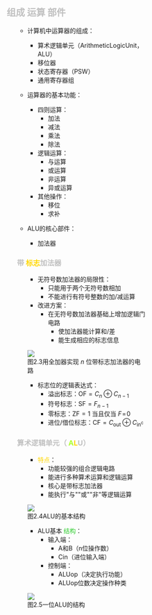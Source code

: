<div style="float: left; width: 64%; padding: 1%;">

##  <span style="color: silver;">组成 运算 部件

<ul>

- 计算机中运算器的组成：
  - 算术逻辑单元（ArithmeticLogicUnit，ALU）
  - 移位器
  - 状态寄存器（PSW）
  - 通用寄存器组

- 运算器的基本功能：
  - 四则运算：
    - 加法
    - 减法
    - 乘法
    - 除法
  - 逻辑运算：
    - 与运算
    - 或运算
    - 非运算
    - 异或运算
  - 其他操作：
    - 移位
    - 求补

- ALU的核心部件：
  - 加法器

###  <span style="color: silver;">带 <span style="color: Gold;">标志</span>加法器  

<ul>

- 无符号数加法器的局限性：
  - 只能用于两个无符号数相加
  - 不能进行有符号整数的加/减运算
- 改进方案：
  - 在无符号数加法器基础上增加逻辑门电路
    - 使加法器能计算和/差
    - 能生成相应的标志信息

![](https://cdn-mineru.openxlab.org.cn/model-mineru/prod/b08b1b2e0864197bdd1d72ef2052e0df883af964dc46d02ed1cabeaf47084dfc.jpg)  
图2.3用全加器实现 $n$ 位带标志加法器的电路  

- 标志位的逻辑表达式：
  - 溢出标志：${\mathrm{OF}}=C_{n}\oplus C_{n-1}$
  - 符号标志：$\mathrm{SF}=F_{n-1}$
  - 零标志：$\mathrm{ZF}=1$ 当且仅当 $F\!=\!0$
  - 进位/借位标志：$\mathrm{CF}=C_{\mathrm{out}}\oplus C_{\mathrm{in}^{\mathrm{c}}}$

</ul>

###  <span style="color: silver;">算术逻辑单元（ <span style="color: GreenYellow;">A</span><span style="color: Gold;">L</span>U）  

<ul>

-  <span style="color: Gold;">特点</span>：
     - 功能较强的组合逻辑电路
     - 能进行多种算术运算和逻辑运算
     - 核心是带标志加法器
     - 能执行"与""或""非"等逻辑运算

![](https://cdn-mineru.openxlab.org.cn/model-mineru/prod/9cdde373a0e9aac54e8a3252d040b0625dc2982eaa7ffb7b834dd4a5f48a2d34.jpg)  
图2.4ALU的基本结构  

- ALU基本 <span style="color: LimeGreen;">结构</span>：
  - 输入端：
    - A和B（n位操作数）
    - Cin（进位输入端）
  - 控制端：
    - ALUop（决定执行功能）
    - ALUop位数决定操作种类

![](https://cdn-mineru.openxlab.org.cn/model-mineru/prod/446801d26dabb23d19fea7dea7846e8892b38051dc1408e8f16cf0921912b209.jpg)  
图2.5一位ALU的结构  

</ul>

</ul>
</div>
<div style="float: right; width: 26%; padding: 1%;">

</div>
<div style="clear: both;"></div>
